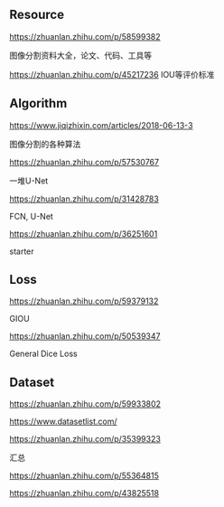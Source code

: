 ## Resource

https://zhuanlan.zhihu.com/p/58599382

图像分割资料大全，论文、代码、工具等

https://zhuanlan.zhihu.com/p/45217236
IOU等评价标准




## Algorithm

https://www.jiqizhixin.com/articles/2018-06-13-3

图像分割的各种算法

https://zhuanlan.zhihu.com/p/57530767

一堆U-Net

https://zhuanlan.zhihu.com/p/31428783

FCN, U-Net

https://zhuanlan.zhihu.com/p/36251601

starter


## Loss
https://zhuanlan.zhihu.com/p/59379132

GIOU

https://zhuanlan.zhihu.com/p/50539347

General Dice Loss

## Dataset

https://zhuanlan.zhihu.com/p/59933802

https://www.datasetlist.com/

https://zhuanlan.zhihu.com/p/35399323

汇总

https://zhuanlan.zhihu.com/p/55364815

https://zhuanlan.zhihu.com/p/43825518
